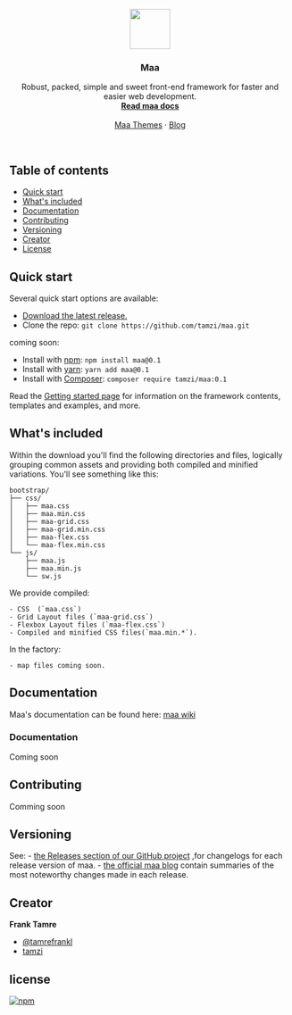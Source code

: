 <p align="center">
  <a href="https://github.com/tamzi/maa">
    <img src="http://www.technoserve.org/files/maasai-women-launch-successful-dairy-business-elizabeth.jpg" alt="" width=72 height=72>
  </a>

  <h3 align="center">Maa</h3>

  <p align="center">
    Robust, packed, simple and sweet front-end framework for faster and easier web development.
    <br>
    <a href="https://github.com/tamzi/maa/wiki"><strong>Read maa docs</strong></a>
    <br>
    <br>
    <a href="#">Maa Themes</a>
    ·
    <a href="#">Blog</a>
  </p>
</p>

<br>

## Table of contents

- [Quick start](#quick-start)
- [What's included](#whats-included)
- [Documentation](#documentation)
- [Contributing](#contributing)
- [Versioning](#versioning)
- [Creator](#creator)
- [License](#licens)

## Quick start

Several quick start options are available:

- [Download the latest release.](https://github.com/tamzi/maa/manyatta/v0.1.zip)
- Clone the repo: `git clone https://github.com/tamzi/maa.git`

coming soon:
- Install with [npm](https://www.npmjs.com/): `npm install maa@0.1`
- Install with [yarn](https://yarnpkg.com/): `yarn add maa@0.1`
- Install with [Composer](https://getcomposer.org/): `composer require tamzi/maa:0.1`


Read the [Getting started page](https://getbootstrap.com/docs/4.0/getting-started/introduction/) for information on the framework contents, templates and examples, and more.

## What's included

Within the download you'll find the following directories and files, logically grouping common assets and providing both compiled and minified variations. You'll see something like this:

```
bootstrap/
├── css/
│   ├── maa.css
│   ├── maa.min.css
│   ├── maa-grid.css
│   ├── maa-grid.min.css
│   ├── maa-flex.css
│   └── maa-flex.min.css
└── js/
    ├── maa.js
    ├── maa.min.js
    └── sw.js
```

We provide compiled:

    - CSS  (`maa.css`) 
    - Grid Layout files (`maa-grid.css`)
    - Flexbox Layout files (`maa-flex.css`)
    - Compiled and minified CSS files(`maa.min.*`).

In the factory:

    - map files coming soon.

## Documentation

Maa's documentation can be found here: [maa wiki](https://github.com/tamzi/maa/wiki)

### Documentation
Coming soon

## Contributing

Comming soon

## Versioning

See:
    - [the Releases section of our GitHub project](https://github.com/tamzi/maa/releases) ,for changelogs for each release version of maa. 
    - [the official maa blog](#) contain summaries of the most noteworthy changes made in each release.


## Creator

**Frank Tamre**

- [@tamrefrankl](https://twitter.com/tamrefrank)
- [tamzi](https://github.com/tamzi)




## license

[![npm](https://img.shields.io/npm/l/express.svg?maxAge=2592000)](#)